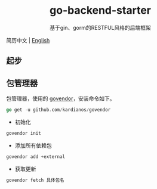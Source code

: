 <h1 align="center">go-backend-starter</h1>

<div align="center"> 
基于gin、gorm的RESTFUL风格的后端框架
</div>

简历中文 | [English](./README-en.md)

## 起步

## 包管理器
包管理器，使用的 [govendor](https://github.com/kardianos/govendor)，安装命令如下。
```go
go get -u github.com/kardianos/govendor
```
- 初始化
```go
govendor init
```
- 添加所有依赖包
```go
govendor add +external
```
- 获取更新
```go
govendor fetch 具体包名
```